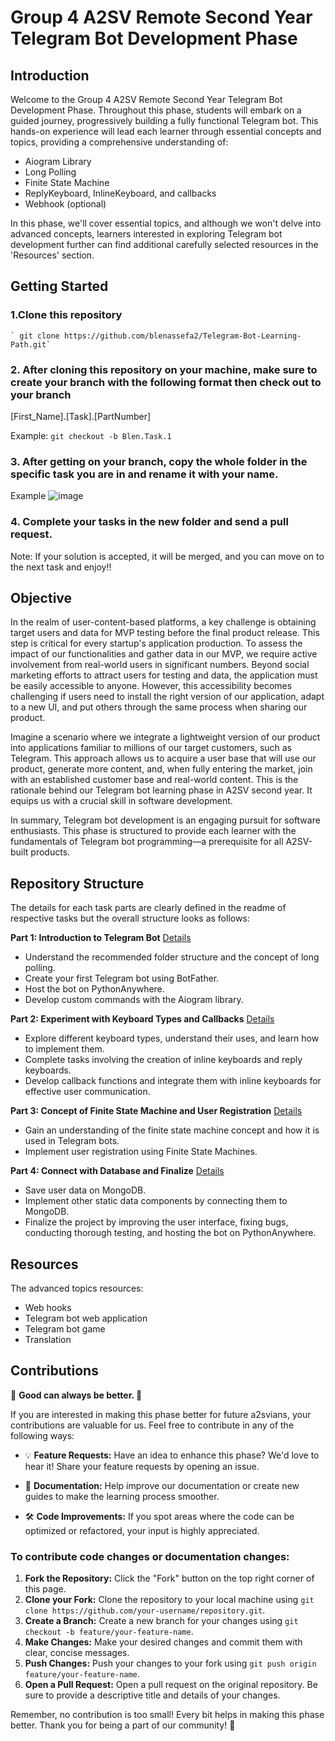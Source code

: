 # Group 4 A2SV Remote Second Year Telegram Bot Development Phase

## Introduction

Welcome to the Group 4 A2SV Remote Second Year Telegram Bot Development Phase. Throughout this phase, students will embark on a guided journey, progressively building a fully functional Telegram bot. This hands-on experience will lead each learner through essential concepts and topics, providing a comprehensive understanding of:
- Aiogram Library
- Long Polling
- Finite State Machine
- ReplyKeyboard, InlineKeyboard, and callbacks
- Webhook (optional)

In this phase, we'll cover essential topics, and although we won't delve into advanced concepts, learners interested in exploring Telegram bot development further can find additional carefully selected resources in the 'Resources' section.

## Getting Started

### 1.Clone this repository
    ` git clone https://github.com/blenassefa2/Telegram-Bot-Learning-Path.git`
    
### 2. After cloning this repository on your machine, make sure to create your branch with the following format then check out to your branch
[First_Name].[Task].[PartNumber]

Example: `git checkout -b Blen.Task.1 `

### 3. After getting on your branch, copy the whole folder in the specific task you are in and rename it with your name. 
Example 
![image](https://github.com/blenassefa2/Telegram-Bot-Learning-Path/assets/62964622/02fcbfe9-55a9-495f-9fef-f357ed5a0da1)


### 4. Complete your tasks in the new folder and send a pull request. 
Note: If your solution is accepted, it will be merged, and you can move on to the next task and enjoy!!

## Objective

In the realm of user-content-based platforms, a key challenge is obtaining target users and data for MVP testing before the final product release. This step is critical for every startup's application production. To assess the impact of our functionalities and gather data in our MVP, we require active involvement from real-world users in significant numbers. Beyond social marketing efforts to attract users for testing and data, the application must be easily accessible to anyone. However, this accessibility becomes challenging if users need to install the right version of our application, adapt to a new UI, and put others through the same process when sharing our product.

Imagine a scenario where we integrate a lightweight version of our product into applications familiar to millions of our target customers, such as Telegram. This approach allows us to acquire a user base that will use our product, generate more content, and, when fully entering the market, join with an established customer base and real-world content. This is the rationale behind our Telegram bot learning phase in A2SV second year. It equips us with a crucial skill in software development.

In summary, Telegram bot development is an engaging pursuit for software enthusiasts. This phase is structured to provide each learner with the fundamentals of Telegram bot programming—a prerequisite for all A2SV-built products.

## Repository Structure

The details for each task parts are clearly defined in the readme of respective tasks but the overall structure looks as follows:

**Part 1: Introduction to Telegram Bot**
[Details](https://github.com/RealEskalate/Remote-G4-Telegram-Bot-Learning-Path/tree/main/Part_1)
- Understand the recommended folder structure and the concept of long polling.
- Create your first Telegram bot using BotFather.
- Host the bot on PythonAnywhere.
- Develop custom commands with the Aiogram library.

**Part 2: Experiment with Keyboard Types and Callbacks**
[Details](https://github.com/RealEskalate/Remote-G4-Telegram-Bot-Learning-Path/tree/main/Part_2)
- Explore different keyboard types, understand their uses, and learn how to implement them.
- Complete tasks involving the creation of inline keyboards and reply keyboards.
- Develop callback functions and integrate them with inline keyboards for effective user communication.

**Part 3: Concept of Finite State Machine and User Registration**
[Details](https://github.com/RealEskalate/Remote-G4-Telegram-Bot-Learning-Path/tree/main/Part_3)
- Gain an understanding of the finite state machine concept and how it is used in Telegram bots.
- Implement user registration using Finite State Machines.

**Part 4: Connect with Database and Finalize**
[Details](hhttps://github.com/RealEskalate/Remote-G4-Telegram-Bot-Learning-Path/tree/mainPart_4)
- Save user data on MongoDB.
- Implement other static data components by connecting them to MongoDB.
- Finalize the project by improving the user interface, fixing bugs, conducting thorough testing, and hosting the bot on PythonAnywhere.

## Resources

The advanced topics resources:
- Web hooks
- Telegram bot web application
- Telegram bot game
- Translation

## Contributions

🚀 **Good can always be better. 🚀**

If you are interested in making this phase better for future a2svians, your contributions are valuable for us. Feel free to contribute in any of the following ways:

- 💡 **Feature Requests:** Have an idea to enhance this phase? We'd love to hear it! Share your feature requests by opening an issue.
  
- 📖 **Documentation:** Help improve our documentation or create new guides to make the learning process smoother.

- 🛠️ **Code Improvements:** If you spot areas where the code can be optimized or refactored, your input is highly appreciated.

### To contribute code changes or documentation changes:

1. **Fork the Repository:** Click the "Fork" button on the top right corner of this page.
2. **Clone your Fork:** Clone the repository to your local machine using `git clone https://github.com/your-username/repository.git`.
3. **Create a Branch:** Create a new branch for your changes using `git checkout -b feature/your-feature-name`.
4. **Make Changes:** Make your desired changes and commit them with clear, concise messages.
5. **Push Changes:** Push your changes to your fork using `git push origin feature/your-feature-name`.
6. **Open a Pull Request:** Open a pull request on the original repository. Be sure to provide a descriptive title and details of your changes.

Remember, no contribution is too small! Every bit helps in making this phase better. Thank you for being a part of our community! 🙌
